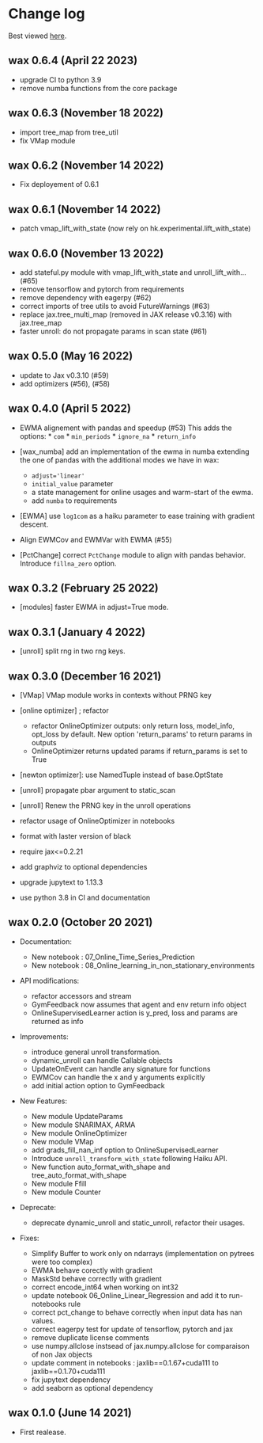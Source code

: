 # Change log

Best viewed [here](https://wax-ml.readthedocs.io/en/latest/changelog.html).


<!--
Remember to align the itemized text with the first line of an item within a list.

PLEASE REMEMBER TO CHANGE THE '..main' WITH AN ACTUAL TAG in GITHUB LINK.
-->

## wax 0.6.4 (April 22 2023)

* upgrade CI to python 3.9
* remove numba functions from the core package
## wax 0.6.3 (November 18 2022)

* import tree_map from tree_util
* fix VMap module
## wax 0.6.2 (November 14 2022)

* Fix deployement of 0.6.1
## wax 0.6.1 (November 14 2022)

* patch vmap_lift_with_state (now rely on hk.experimental.lift_with_state)
## wax 0.6.0 (November 13 2022)

* add stateful.py module with vmap_lift_with_state and unroll_lift_with… (#65)
* remove tensorflow and pytorch from requirements
* remove dependency with eagerpy (#62)
* correct imports of tree utils to avoid FutureWarnings (#63)
* replace jax.tree_multi_map (removed in JAX release v0.3.16) with jax.tree_map
* faster unroll: do not propagate params in scan state (#61)

## wax 0.5.0 (May 16 2022)

* update to Jax v0.3.10 (#59)
* add optimizers  (#56), (#58)

## wax 0.4.0 (April 5 2022)

* EWMA alignement with pandas and speedup (#53)
  This adds the options:
      * `com`
      * `min_periods`
      * `ignore_na`
      * `return_info`
* [wax_numba] add an implementation of the ewma in numba extending the one of pandas with the additional modes we have in wax:
    * `adjust='linear'`
    * `initial_value` parameter
    * a state management for online usages and warm-start of the ewma.
    * add `numba` to requirements

* [EWMA] use `log1com` as a haiku parameter to ease training with gradient descent.
* Align EWMCov and EWMVar with EWMA (#55)

* [PctChange] correct `PctChange` module to align with pandas behavior. Introduce `fillna_zero` option.


## wax 0.3.2 (February 25 2022)

* [modules] faster EWMA in adjust=True mode.

## wax 0.3.1 (January 4 2022)

* [unroll] split rng in two rng keys.

## wax 0.3.0 (December 16 2021)

* [VMap] VMap module works in contexts without PRNG key
* [online optimizer] ; refactor
  * refactor OnlineOptimizer outputs: only return loss, model_info, opt_loss by default.
    New option 'return_params' to return params in outputs
  * OnlineOptimizer returns updated params if return_params is set to True
* [newton optimizer]: use NamedTuple instead of base.OptState
* [unroll] propagate pbar argument to static_scan
* [unroll] Renew the PRNG key in the unroll operations

* refactor usage of OnlineOptimizer in notebooks

* format with laster version of black
* require jax<=0.2.21
* add graphviz to optional dependencies
* upgrade jupytext to 1.13.3
* use python 3.8 in CI and documentation


## wax 0.2.0 (October 20 2021)

* Documentation:
  * New notebook : 07_Online_Time_Series_Prediction
  * New notebook : 08_Online_learning_in_non_stationary_environments

* API modifications:
    * refactor accessors and stream
    * GymFeedback now assumes that agent and env return info object
    * OnlineSupervisedLearner action is y_pred, loss and params are returned as info

* Improvements:
    * introduce general unroll transformation.
    * dynamic_unroll can handle Callable objects
    * UpdateOnEvent can handle any signature for functions
    * EWMCov can handle the x and y arguments explicitly
    * add initial action option to GymFeedback

* New Features:
    * New module UpdateParams
    * New module SNARIMAX, ARMA
    * New module OnlineOptimizer
    * New module VMap
    * add grads_fill_nan_inf option to OnlineSupervisedLearner
    * Introduce `unroll_transform_with_state` following Haiku API.
    * New function auto_format_with_shape and tree_auto_format_with_shape
    * New module Ffill
    * New module Counter

* Deprecate:
    * deprecate dynamic_unroll and static_unroll, refactor their usages.

* Fixes:
    * Simplify Buffer to work only on ndarrays (implementation on pytrees were too complex)
    * EWMA behave corectly with gradient
    * MaskStd behave correctly with gradient
    * correct encode_int64 when working on int32
    * update notebook 06_Online_Linear_Regression and add it to run-notebooks rule
    * correct pct_change to behave correctly when input data has nan values.
    * correct eagerpy test for update of tensorflow, pytorch and jax
    * remove duplicate license comments
    * use numpy.allclose instsead of jax.numpy.allclose for comparaison of non Jax objects
    * update comment in notebooks : jaxlib==0.1.67+cuda111 to jaxlib==0.1.70+cuda111
    * fix jupytext dependency
    * add seaborn as optional dependency


## wax 0.1.0 (June 14 2021)

* First realease.
